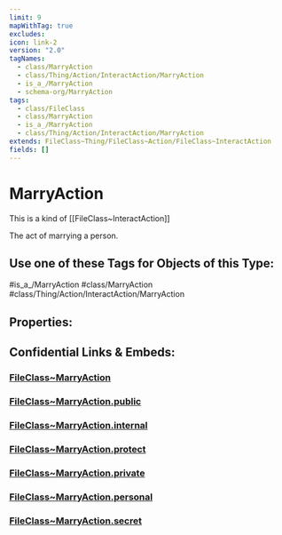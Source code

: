 ```yaml
---
limit: 9
mapWithTag: true
excludes: 
icon: link-2
version: "2.0"
tagNames:
  - class/MarryAction
  - class/Thing/Action/InteractAction/MarryAction
  - is_a_/MarryAction
  - schema-org/MarryAction
tags:
  - class/FileClass
  - class/MarryAction
  - is_a_/MarryAction
  - class/Thing/Action/InteractAction/MarryAction
extends: FileClass~Thing/FileClass~Action/FileClass~InteractAction
fields: []
---
```


# MarryAction
This is a kind of [[FileClass~InteractAction]]

The act of marrying a person.


## Use one of these Tags for Objects of this Type:

#is_a_/MarryAction
#class/MarryAction
#class/Thing/Action/InteractAction/MarryAction

## Properties:


## Confidential Links & Embeds: 

### [FileClass~MarryAction](/_Standards/fileClass/FileClass~Thing/FileClass~Action/FileClass~InteractAction/FileClass~MarryAction.md) 

### [FileClass~MarryAction.public](/_public/fileClass/FileClass~Thing/FileClass~Action/FileClass~InteractAction/FileClass~MarryAction.public.md) 

### [FileClass~MarryAction.internal](/_internal/fileClass/FileClass~Thing/FileClass~Action/FileClass~InteractAction/FileClass~MarryAction.internal.md) 

### [FileClass~MarryAction.protect](/_protect/fileClass/FileClass~Thing/FileClass~Action/FileClass~InteractAction/FileClass~MarryAction.protect.md) 

### [FileClass~MarryAction.private](/_private/fileClass/FileClass~Thing/FileClass~Action/FileClass~InteractAction/FileClass~MarryAction.private.md) 

### [FileClass~MarryAction.personal](/_personal/fileClass/FileClass~Thing/FileClass~Action/FileClass~InteractAction/FileClass~MarryAction.personal.md) 

### [FileClass~MarryAction.secret](/_secret/fileClass/FileClass~Thing/FileClass~Action/FileClass~InteractAction/FileClass~MarryAction.secret.md)

